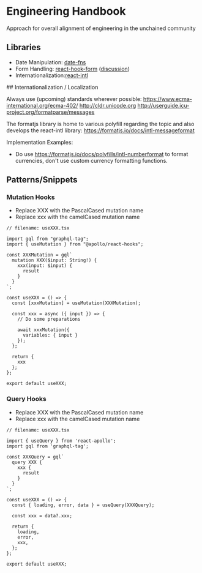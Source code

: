 # Engineering Handbook

Approach for overall alignment of engineering in the unchained community

## Libraries

- Date Manipulation: [date-fns](https://date-fns.org)
- Form Handling: [react-hook-form](https://react-hook-form.com) ([discussion](https://github.com/unchainedshop/engineering-handbook/issues/1))
- Internationalization:[react-intl](https://formatjs.io)

## Internationalization / Localization

Always use (upcoming) standards wherever possible:
https://www.ecma-international.org/ecma-402/
http://cldr.unicode.org
http://userguide.icu-project.org/formatparse/messages

The formatjs library is home to various polyfill regarding the topic and also develops the react-intl library:
https://formatjs.io/docs/intl-messageformat

Implementation Examples:

- Do use https://formatjs.io/docs/polyfills/intl-numberformat to format currencies, don't use custom currency formatting functions.

## Patterns/Snippets

### Mutation Hooks

- Replace XXX with the PascalCased mutation name
- Replace xxx with the camelCased mutation name

```tsx
// filename: useXXX.tsx

import gql from "graphql-tag";
import { useMutation } from "@apollo/react-hooks";

const XXXMutation = gql`
  mutation XXX($input: String!) {
    xxx(input: $input) {
      result
    }
  }
`;

const useXXX = () => {
  const [xxxMutation] = useMutation(XXXMutation);

  const xxx = async ({ input }) => {
    // Do some preparations

    await xxxMutation({
      variables: { input }
    });
  };

  return {
    xxx
  };
};

export default useXXX;
```

### Query Hooks

- Replace XXX with the PascalCased mutation name
- Replace xxx with the camelCased mutation name

```tsx
// filename: useXXX.tsx

import { useQuery } from 'react-apollo';
import gql from 'graphql-tag';

const XXXQuery = gql`
  query XXX {
    xxx {
      result
    }
  }
`;

const useXXX = () => {
  const { loading, error, data } = useQuery(XXXQuery);

  const xxx = data?.xxx;

  return {
    loading,
    error,
    xxx,
  };
};

export default useXXX;
```
